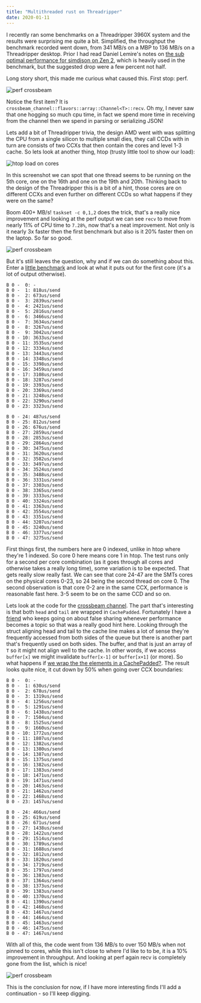 ```yaml
---
title: "Multithreaded rust on Threadripper"
date: 2020-01-11
---
```


I recently ran some benchmarks on a Threadripper 3960X system and the results were surprising me quite a bit. Simplified, the throughput the benchmark recorded went down, from 341 MB/s on a MBP to 136 MB/s on a Threadripper desktop. Prior I had read Daniel Lemire's notes on [the sub optimal performance for simdjson on Zen 2](https://lemire.me/blog/2019/12/05/instructions-per-cycle-amd-versus-intel/), which is heavily used in the benchmark, but the suggested drop were a few percent not half.

Long story short, this made me curious what caused this. First stop: perf.

![perf crossbeam](/images/tr-rust-perf1.png)

Notice the first item? It is `crossbeam_channel::flavors::array::Channel<T>::recv`. Oh my, I never saw that one hogging so much cpu time, in fact we spend more time in receiving from the channel then we spend in parsing or serializing JSON!

Lets add a bit of Threadripper trivia, the design AMD went with was splitting the CPU from a single silicon to multiple small dies, they call CCDs with in turn are consists of two CCXs that then contain the cores and level 1-3 cache. So lets look at another thing, htop (trusty little tool to show our load):

![htop load on cores](/images/tr-rust-htop1.png)

In this screenshot we can spot that one thread seems to be running on the 5th core, one on the 16th and one on the 19th and 20th. Thinking back to the design of the Threadripper this is a bit of a hint, those cores are on different CCXs and even further on different CCDs so what happens if they were on the same?

Boom 400+ MB/s! `taskset -c 0,1,2` does the trick, that's a really nice improvement and looking at the perf output we can see `recv` to move from nearly 11% of CPU time to `7.28%`, now that's a neat improvement. Not only is it nearly 3x faster then the first benchmark but also is it 20% faster then on the laptop. So far so good.

![perf crossbeam](/images/tr-rust-perf2.png)

But it's still leaves the question, why and if we can do something about this. Enter a [little benchmark](https://github.com/Licenser/trb) and look at what it puts out for the first core (it's a lot of output otherwise).

```
B 0 -  0: -
B 0 -  1: 818us/send
B 0 -  2: 673us/send
B 0 -  3: 2839us/send
B 0 -  4: 2421us/send
B 0 -  5: 2816us/send
B 0 -  6: 3466us/send
B 0 -  7: 3634us/send
B 0 -  8: 3267us/send
B 0 -  9: 3042us/send
B 0 - 10: 3633us/send
B 0 - 11: 3535us/send
B 0 - 12: 3334us/send
B 0 - 13: 3443us/send
B 0 - 14: 3348us/send
B 0 - 15: 3398us/send
B 0 - 16: 3459us/send
B 0 - 17: 3108us/send
B 0 - 18: 3287us/send
B 0 - 19: 3393us/send
B 0 - 20: 3369us/send
B 0 - 21: 3248us/send
B 0 - 22: 3290us/send
B 0 - 23: 3323us/send

B 0 - 24: 487us/send
B 0 - 25: 812us/send
B 0 - 26: 676us/send
B 0 - 27: 2859us/send
B 0 - 28: 2853us/send
B 0 - 29: 2864us/send
B 0 - 30: 3475us/send
B 0 - 31: 3620us/send
B 0 - 32: 3582us/send
B 0 - 33: 3497us/send
B 0 - 34: 3524us/send
B 0 - 35: 3488us/send
B 0 - 36: 3331us/send
B 0 - 37: 3303us/send
B 0 - 38: 3365us/send
B 0 - 39: 3333us/send
B 0 - 40: 3324us/send
B 0 - 41: 3363us/send
B 0 - 42: 3554us/send
B 0 - 43: 3351us/send
B 0 - 44: 3207us/send
B 0 - 45: 3240us/send
B 0 - 46: 3377us/send
B 0 - 47: 3275us/send

```

First things first, the numbers here are 0 indexed, unlike in htop where they're 1 indexed. So core 0 here means core 1 in htop. The test runs only for a second per core combination (as it goes through all cores and otherwise takes a really long time), some variation is to be expected. That gets really slow really fast. We can see that core 24-47 are the SMTs cores on the physical cores 0-23, so 24 being the second thread on core 0. The second observation is that core 0-2 are in the same CCX, performance is reasonable fast here. 3-5 seem to be on the same CCD and so on.

Lets look at the code for the [crossbeam channel](https://github.com/crossbeam-rs/crossbeam/blob/2c10be9a54196ac7cbaa068d911a382ed014aa76/crossbeam-channel/src/flavors/array.rs). The part that's interesting is that both `head` and `tail` are wrapped in `CachePadded`. Fortunately I have a [friend](https://twitter.com/darachennis) who keeps going on about false sharing whenever performance becomes a topic so that was a really good hint here. Looking through the struct aligning head and tail to the cache line makes a lot of sense they're frequently accessed from both sides of the queue but there is another part that's frequently used on both sides. The buffer, and that is just an array of `T` so it might not align well to the cache. In other words, if we access `buffer[x]` we might invalidate `buffer[x-1]` or `buffer[x+1]` (or more). So what happens if [we wrap the the elements in a CachePadded?](https://github.com/crossbeam-rs/crossbeam/pull/462). The result looks quite nice, it cut down by 50% when going over CCX boundaries:


```
B 0 -  0: -
B 0 -  1: 630us/send
B 0 -  2: 678us/send
B 0 -  3: 1319us/send
B 0 -  4: 1256us/send
B 0 -  5: 1291us/send
B 0 -  6: 1438us/send
B 0 -  7: 1504us/send
B 0 -  8: 1525us/send
B 0 -  9: 1660us/send
B 0 - 10: 1772us/send
B 0 - 11: 1807us/send
B 0 - 12: 1382us/send
B 0 - 13: 1380us/send
B 0 - 14: 1387us/send
B 0 - 15: 1375us/send
B 0 - 16: 1382us/send
B 0 - 17: 1383us/send
B 0 - 18: 1471us/send
B 0 - 19: 1471us/send
B 0 - 20: 1463us/send
B 0 - 21: 1462us/send
B 0 - 22: 1468us/send
B 0 - 23: 1457us/send

B 0 - 24: 466us/send
B 0 - 25: 619us/send
B 0 - 26: 671us/send
B 0 - 27: 1438us/send
B 0 - 28: 1422us/send
B 0 - 29: 1514us/send
B 0 - 30: 1789us/send
B 0 - 31: 1688us/send
B 0 - 32: 1812us/send
B 0 - 33: 1820us/send
B 0 - 34: 1719us/send
B 0 - 35: 1797us/send
B 0 - 36: 1383us/send
B 0 - 37: 1364us/send
B 0 - 38: 1373us/send
B 0 - 39: 1383us/send
B 0 - 40: 1370us/send
B 0 - 41: 1390us/send
B 0 - 42: 1468us/send
B 0 - 43: 1467us/send
B 0 - 44: 1464us/send
B 0 - 45: 1463us/send
B 0 - 46: 1475us/send
B 0 - 47: 1467us/send
```

With all of this, the code went from 136 MB/s to over 150 MB/s when not pinned to cores, while this isn't close to where I'd like to to be, it is a 10% improvement in throughput. And looking at perf again recv is completely gone from the list, which is nice! 

![perf crossbeam](/images/tr-rust-perf3.png)

This is the conclusion for now, if I have more interesting finds I'll add a continuation - so I'll keep digging.